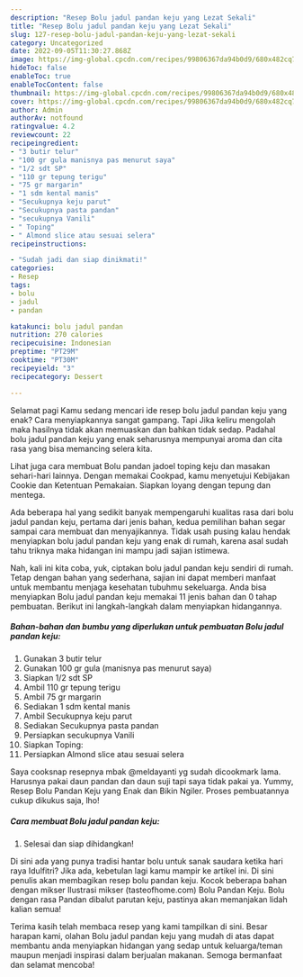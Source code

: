 ```yaml
---
description: "Resep Bolu jadul pandan keju yang Lezat Sekali"
title: "Resep Bolu jadul pandan keju yang Lezat Sekali"
slug: 127-resep-bolu-jadul-pandan-keju-yang-lezat-sekali
category: Uncategorized
date: 2022-09-05T11:30:27.868Z
image: https://img-global.cpcdn.com/recipes/99806367da94b0d9/680x482cq70/bolu-jadul-pandan-keju-foto-resep-utama.jpg
hideToc: false
enableToc: true
enableTocContent: false
thumbnail: https://img-global.cpcdn.com/recipes/99806367da94b0d9/680x482cq70/bolu-jadul-pandan-keju-foto-resep-utama.jpg
cover: https://img-global.cpcdn.com/recipes/99806367da94b0d9/680x482cq70/bolu-jadul-pandan-keju-foto-resep-utama.jpg
author: Admin
authorAv: notfound
ratingvalue: 4.2
reviewcount: 22
recipeingredient:
- "3 butir telur"
- "100 gr gula manisnya pas menurut saya"
- "1/2 sdt SP"
- "110 gr tepung terigu"
- "75 gr margarin"
- "1 sdm kental manis"
- "Secukupnya keju parut"
- "Secukupnya pasta pandan"
- "secukupnya Vanili"
- " Toping"
- " Almond slice atau sesuai selera"
recipeinstructions:

- "Sudah jadi dan siap dinikmati!"
categories:
- Resep
tags:
- bolu
- jadul
- pandan

katakunci: bolu jadul pandan 
nutrition: 270 calories
recipecuisine: Indonesian
preptime: "PT29M"
cooktime: "PT30M"
recipeyield: "3"
recipecategory: Dessert

---
```



Selamat pagi Kamu sedang mencari ide resep bolu jadul pandan keju yang enak? Cara menyiapkannya sangat gampang. Tapi Jika keliru mengolah maka hasilnya tidak akan memuaskan dan bahkan tidak sedap. Padahal bolu jadul pandan keju yang enak seharusnya mempunyai aroma dan cita rasa yang bisa memancing selera kita.


Lihat juga cara membuat Bolu pandan jadoel toping keju dan masakan sehari-hari lainnya. Dengan memakai Cookpad, kamu menyetujui Kebijakan Cookie dan Ketentuan Pemakaian. Siapkan loyang dengan tepung dan mentega.

Ada beberapa hal yang sedikit banyak mempengaruhi kualitas rasa dari bolu jadul pandan keju, pertama dari jenis bahan, kedua pemilihan bahan segar sampai cara membuat dan menyajikannya. Tidak usah pusing kalau hendak menyiapkan bolu jadul pandan keju yang enak di rumah, karena asal sudah tahu triknya maka hidangan ini mampu jadi sajian istimewa.


Nah, kali ini kita coba, yuk, ciptakan bolu jadul pandan keju sendiri di rumah. Tetap dengan bahan yang sederhana, sajian ini dapat memberi manfaat untuk membantu menjaga kesehatan tubuhmu sekeluarga. Anda bisa menyiapkan Bolu jadul pandan keju memakai 11 jenis bahan dan 0 tahap pembuatan. Berikut ini langkah-langkah dalam menyiapkan hidangannya.

<!--inarticleads1-->

##### Bahan-bahan dan bumbu yang diperlukan untuk pembuatan Bolu jadul pandan keju:

1. Gunakan 3 butir telur
1. Gunakan 100 gr gula (manisnya pas menurut saya)
1. Siapkan 1/2 sdt SP
1. Ambil 110 gr tepung terigu
1. Ambil 75 gr margarin
1. Sediakan 1 sdm kental manis
1. Ambil Secukupnya keju parut
1. Sediakan Secukupnya pasta pandan
1. Persiapkan secukupnya Vanili
1. Siapkan  Toping:
1. Persiapkan  Almond slice atau sesuai selera


Saya cooksnap resepnya mbak @meldayanti yg sudah dicookmark lama. Harusnya pakai daun pandan dan daun suji tapi saya tidak pakai ya. Yummy, Resep Bolu Pandan Keju yang Enak dan Bikin Ngiler. Proses pembuatannya cukup dikukus saja, lho! 

<!--inarticleads2-->

##### Cara membuat Bolu jadul pandan keju:


1. Selesai dan siap dihidangkan!

Di sini ada yang punya tradisi hantar bolu untuk sanak saudara ketika hari raya Idulfitri? Jika ada, kebetulan lagi kamu mampir ke artikel ini. Di sini penulis akan membagikan resep bolu pandan keju. Kocok beberapa bahan dengan mikser Ilustrasi mikser (tasteofhome.com) Bolu Pandan Keju. Bolu dengan rasa Pandan dibalut parutan keju, pastinya akan memanjakan lidah kalian semua! 

Terima kasih telah membaca resep yang kami tampilkan di sini. Besar harapan kami, olahan Bolu jadul pandan keju yang mudah di atas dapat membantu anda menyiapkan hidangan yang sedap untuk keluarga/teman maupun menjadi inspirasi dalam berjualan makanan. Semoga bermanfaat dan selamat mencoba!
